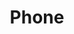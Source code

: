 ---
pid: llp434
title: Phone
location_transcription: Same place where the dominos chess pieces, hairbrush, etc.
  are
coordinates: "[-75.163856687488, 39.954229431717]"
zipcode: '19103'
gen_neighborhood: Center City
neighborhood: Rittenhouse Square,Avenue of The Arts,Logan Square,Fitler Square
outside_phl: 
age: '11'
age_range: 6-13
instagram: 
image_file_name: llp_434.jpg
proposal_transcription: |-
  This should symbolize how much our society has changed since technology became a big thing.

  Maybe in addition you could add a person looking down at the phone (while it's in their hands) to show how everyone is obsessed with technology.


  3:21
  7/13/20

  Carl imessage
  wassup:)

  Megan liked your post

  slide—>
topic: Pop Culture,Technology
topic_summary: 0, 0, 0
type: Sculpture Statue
keywords_other: phone, iphone, smartphone, apple, instagram, game pieces, your move
credit: insta@adrianabuvac
image_labels: 
twitter: 
facebook: 
permalink: "/monuments/llp434/"
layout: item-page
---